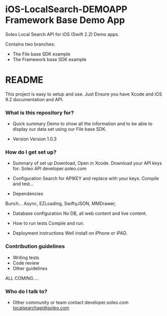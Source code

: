 # iOS-LocalSearch-DEMOAPP Framework Base Demo App
Soleo Local Search API for iOS (Swift 2.2) Demo apps.

Contains two branches:

* The File base SDK example
* The Framework base SDK example

# README #

This project is easy to setup and use.
Just Ensure you have Xcode and iOS 9.2 documentation and API.


### What is this repository for? ###

* Quick summary
Demo to show all the information and to be able to display our data set using our File base SDK.

* Version
Version 1.0.3 

### How do I get set up? ###

* Summary of set up
Download, Open in Xcode.
Download your API keys for:
Soleo API developer.soleo.com

* Configuration
Search for APIKEY and replace with your keys.
Compile and test...

* Dependencies

Bunch...
Async,
EZLoading,
SwiftyJSON,
MMDrawer,

* Database configuration
No DB, all web content and live content.

* How to run tests
Compile and run.

* Deployment instructions
Well install on iPhone or iPAD.

### Contribution guidelines ###

* Writing tests
* Code review
* Other guidelines

ALL COMING....

### Who do I talk to? ###

* Other community or team contact
developer.soleo.com
localsearchapi@soleo.com
